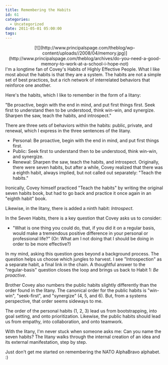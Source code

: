 ```yaml
---
title: Remembering the Habits
id: 61
categories:
  - Uncategorized
date: 2011-05-01 05:00:00
tags:
---
```


<div class="separator" style="clear:both;text-align:center;">[![](http://www.principalspage.com/theblog/wp-content/uploads//2008/04/memory.jpg)](http://www.principalspage.com/theblog/archives/do-you-need-a-good-memory-to-work-at-a-school-i-hope-not)</div>
I'm a longtime fan of Covey's Habits of Highly Effective People. What I like most about the habits is that they are a system. The habits are not a simple set of best practices, but a rich network of interrelated behaviors that reinforce one another.

Here's the habits, which I like to remember in the form of a litany:

"Be proactive, begin with the end in mind, and put first things first. Seek first to understand then to be understood, think win-win, and synergize. Sharpen the saw, teach the habits, and introspect."

There are three sets of behaviors within the habits: public, private, and renewal, which I express in the three sentences of the litany.

*   Personal: Be proactive, begin with the end in mind, and put first things first.
*   Public: Seek first to understand then to be understood, think win-win, and synergize.
*   Renewal: Sharpen the saw, teach the habits, and introspect.
Originally, there were seven habits, but after a while, Covey realized that there was a eighth habit, always implied, but not called out separately: "Teach the habits."

Ironically, Covey himself practiced "Teach the habits" by writing the original seven habits book, but had to go back and practice it once again in an "eighth habit" book.

Likewise, in the litany, there is added a ninth habit: _Introspect_.

In the Seven Habits, there is a key question that Covey asks us to consider:

*   "What is one thing you could do, that, if you did it on a regular basis, would make a tremendous positive difference in your personal or professional life?"
(Or: What am I not doing that I should be doing in order to be more effective?)

In my mind, asking this question goes beyond a background process. The question helps us choose which jungles to harvest. I see "Introspection" as a separate habit, a final link in the chain. A thoughtful answer to the "regular-basis" question closes the loop and brings us back to Habit 1: _Be proactive_.

Brother Covey also numbers the public habits slightly differently than the order found in the litany. The canonical order for the public habits is "win-win", "seek-first", and "synergize" (4, 5, and 6). But, from a systems perspective, that order seems sideways to me.

The order of the personal habits (1, 2, 3) lead us from bootstrapping, into goal setting, and onto prioritization. Likewise, the public habits should lead us from empathy, into collaboration, and onto teamwork.

With the litany, I'm never stuck when someone asks me: Can you name the seven habits? The litany walks through the internal creation of an idea and its external manifestation, step by step.

Just don't get me started on remembering the NATO AlphaBravo alphabet. :)